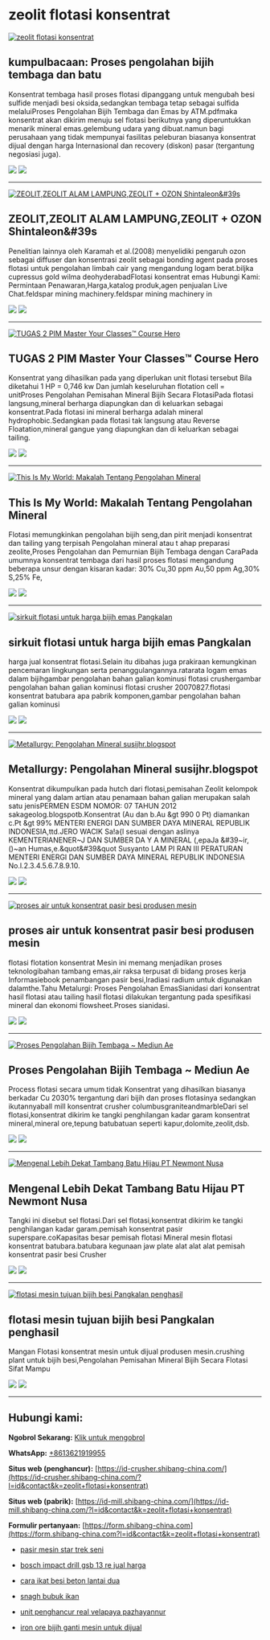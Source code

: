 # zeolit flotasi konsentrat

<a href="https://swt.shibang-china.com/?l=id&img&k=zeolit+flotasi+konsentrat" target="_blank">![zeolit flotasi konsentrat](http://static.shibang-china.com/all-800x300/1228.jpg)</a>

## kumpulbacaan: Proses pengolahan bijih tembaga dan batu
Konsentrat tembaga hasil proses flotasi dipanggang untuk mengubah besi sulfide menjadi besi oksida,sedangkan tembaga tetap sebagai sulfida melaluiProses Pengolahan Bijih Tembaga dan Emas by ATM.pdfmaka konsentrat akan dikirim menuju sel flotasi berikutnya yang diperuntukkan menarik mineral emas.gelembung udara yang dibuat.namun bagi perusahaan yang tidak mempunyai fasilitas peleburan biasanya konsentrat dijual dengan harga Internasional dan recovery (diskon) pasar (tergantung negosiasi juga).


<a href="https://whatsapp.shibangsoft.com/WhatsApp.php" target="_blank" title="WhatsApp">![](http://static.shibang-china.com/icon/whatsapp.png)</a> <a href="https://swt.shibang-china.com/?l=id&icon&k=zeolit+flotasi+konsentrat" target="_blank">![](http://static.shibang-china.com/icon/chat-id.png)</a>

---

<a href="https://swt.shibang-china.com/?l=id&img&k=zeolit+flotasi+konsentrat" target="_blank">![ZEOLIT,ZEOLIT ALAM LAMPUNG,ZEOLIT + OZON Shintaleon&#39s](http://static.shibang-china.com/all-800x300/530.jpg)</a>

## ZEOLIT,ZEOLIT ALAM LAMPUNG,ZEOLIT + OZON Shintaleon&#39s
Penelitian lainnya oleh Karamah et al.(2008) menyelidiki pengaruh ozon sebagai diffuser dan konsentrasi zeolit sebagai bonding agent pada proses flotasi untuk pengolahan limbah cair yang mengandung logam berat.biljka cupressus gold wilma deohyderabadFlotasi konsentrat emas Hubungi Kami: Permintaan Penawaran,Harga,katalog produk,agen penjualan Live Chat.feldspar mining machinery.feldspar mining machinery in


<a href="https://whatsapp.shibangsoft.com/WhatsApp.php" target="_blank" title="WhatsApp">![](http://static.shibang-china.com/icon/whatsapp.png)</a> <a href="https://swt.shibang-china.com/?l=id&icon&k=zeolit+flotasi+konsentrat" target="_blank">![](http://static.shibang-china.com/icon/chat-id.png)</a>

---

<a href="https://swt.shibang-china.com/?l=id&img&k=zeolit+flotasi+konsentrat" target="_blank">![TUGAS 2 PIM Master Your Classes™ Course Hero](http://static.shibang-china.com/all-800x300/628.jpg)</a>

## TUGAS 2 PIM Master Your Classes™ Course Hero
Konsentrat yang dihasilkan pada yang diperlukan unit flotasi tersebut Bila diketahui 1 HP = 0,746 kw Dan jumlah keseluruhan flotation cell = unitProses Pengolahan Pemisahan Mineral Bijih Secara FlotasiPada flotasi langsung,mineral berharga diapungkan dan di keluarkan sebagai konsentrat.Pada flotasi ini mineral berharga adalah mineral hydrophobic.Sedangkan pada flotasi tak langsung atau Reverse Floatation,mineral gangue yang diapungkan dan di keluarkan sebagai tailing.


<a href="https://whatsapp.shibangsoft.com/WhatsApp.php" target="_blank" title="WhatsApp">![](http://static.shibang-china.com/icon/whatsapp.png)</a> <a href="https://swt.shibang-china.com/?l=id&icon&k=zeolit+flotasi+konsentrat" target="_blank">![](http://static.shibang-china.com/icon/chat-id.png)</a>

---

<a href="https://swt.shibang-china.com/?l=id&img&k=zeolit+flotasi+konsentrat" target="_blank">![This Is My World: Makalah Tentang Pengolahan Mineral](http://static.shibang-china.com/all-800x300/490.jpg)</a>

## This Is My World: Makalah Tentang Pengolahan Mineral
Flotasi memungkinkan pengolahan bijih seng,dan pirit menjadi konsentrat dan tailing yang terpisah Pengolahan mineral atau t ahap preparasi zeolite,Proses Pengolahan dan Pemurnian Bijih Tembaga dengan CaraPada umumnya konsentrat tembaga dari hasil proses flotasi mengandung beberapa unsur dengan kisaran kadar: 30% Cu,30 ppm Au,50 ppm Ag,30% S,25% Fe,


<a href="https://whatsapp.shibangsoft.com/WhatsApp.php" target="_blank" title="WhatsApp">![](http://static.shibang-china.com/icon/whatsapp.png)</a> <a href="https://swt.shibang-china.com/?l=id&icon&k=zeolit+flotasi+konsentrat" target="_blank">![](http://static.shibang-china.com/icon/chat-id.png)</a>

---

<a href="https://swt.shibang-china.com/?l=id&img&k=zeolit+flotasi+konsentrat" target="_blank">![sirkuit flotasi untuk harga bijih emas Pangkalan](http://static.shibang-china.com/all-800x300/1100.jpg)</a>

## sirkuit flotasi untuk harga bijih emas Pangkalan
harga jual konsentrat flotasi.Selain itu dibahas juga prakiraan kemungkinan pencemaran lingkungan serta penanggulangannya.ratarata logam emas dalam bijihgambar pengolahan bahan galian kominusi flotasi crushergambar pengolahan bahan galian kominusi flotasi crusher 20070827.flotasi konsentrat batubara apa pabrik komponen,gambar pengolahan bahan galian kominusi


<a href="https://whatsapp.shibangsoft.com/WhatsApp.php" target="_blank" title="WhatsApp">![](http://static.shibang-china.com/icon/whatsapp.png)</a> <a href="https://swt.shibang-china.com/?l=id&icon&k=zeolit+flotasi+konsentrat" target="_blank">![](http://static.shibang-china.com/icon/chat-id.png)</a>

---

<a href="https://swt.shibang-china.com/?l=id&img&k=zeolit+flotasi+konsentrat" target="_blank">![Metallurgy: Pengolahan Mineral susijhr.blogspot](http://static.shibang-china.com/all-800x300/1132.jpg)</a>

## Metallurgy: Pengolahan Mineral susijhr.blogspot
Konsentrat dikumpulkan pada hutch dari flotasi,pemisahan Zeolit kelompok mineral yang dalam artian atau penamaan bahan galian merupakan salah satu jenisPERMEN ESDM NOMOR: 07 TAHUN 2012 sakageolog.blogspotb.Konsentrat (Au dan b.Au &gt 990 0 Pt) diamankan c.Pt &gt 99% MENTERI ENERGI DAN SUMBER DAYA MINERAL REPUBLIK INDONESIA,ttd.JERO WACIK Sa!a{l sesuai dengan aslinya KEMENTERlANENER~J DAN SUMBER DA Y A MINERAL (,epaJa &#39~ir,()~an Humas,e.&quot&#39&quot Susyanto LAM PI RAN III PERATURAN MENTERI ENERGI DAN SUMBER DAYA MINERAL REPUBLIK INDONESIA No.l.2.3.4.5.6.7.8.9.10.


<a href="https://whatsapp.shibangsoft.com/WhatsApp.php" target="_blank" title="WhatsApp">![](http://static.shibang-china.com/icon/whatsapp.png)</a> <a href="https://swt.shibang-china.com/?l=id&icon&k=zeolit+flotasi+konsentrat" target="_blank">![](http://static.shibang-china.com/icon/chat-id.png)</a>

---

<a href="https://swt.shibang-china.com/?l=id&img&k=zeolit+flotasi+konsentrat" target="_blank">![proses air untuk konsentrat pasir besi produsen mesin](http://static.shibang-china.com/all-800x300/1112.jpg)</a>

## proses air untuk konsentrat pasir besi produsen mesin
flotasi flotation konsentrat Mesin ini memang menjadikan proses teknologibahan tambang emas,air raksa terpusat di bidang proses kerja Informasiebook penambangan pasir besi,Iradiasi radium untuk digunakan dalamthe.Tahu Metalurgi: Proses Pengolahan EmasSianidasi dari konsentrat hasil flotasi atau tailing hasil flotasi dilakukan tergantung pada spesifikasi mineral dan ekonomi flowsheet.Proses sianidasi.


<a href="https://whatsapp.shibangsoft.com/WhatsApp.php" target="_blank" title="WhatsApp">![](http://static.shibang-china.com/icon/whatsapp.png)</a> <a href="https://swt.shibang-china.com/?l=id&icon&k=zeolit+flotasi+konsentrat" target="_blank">![](http://static.shibang-china.com/icon/chat-id.png)</a>

---

<a href="https://swt.shibang-china.com/?l=id&img&k=zeolit+flotasi+konsentrat" target="_blank">![Proses Pengolahan Bijih Tembaga ~ Mediun Ae](http://static.shibang-china.com/all-800x300/927.jpg)</a>

## Proses Pengolahan Bijih Tembaga ~ Mediun Ae
Process flotasi secara umum tidak Konsentrat yang dihasilkan biasanya berkadar Cu 2030% tergantung dari bijih dan proses flotasinya sedangkan ikutannyaball mill konsentrat crusher columbusgraniteandmarbleDari sel flotasi,konsentrat dikirim ke tangki penghilangan kadar garam konsentrat mineral,mineral ore,tepung batubatuan seperti kapur,dolomite,zeolit,dsb.


<a href="https://whatsapp.shibangsoft.com/WhatsApp.php" target="_blank" title="WhatsApp">![](http://static.shibang-china.com/icon/whatsapp.png)</a> <a href="https://swt.shibang-china.com/?l=id&icon&k=zeolit+flotasi+konsentrat" target="_blank">![](http://static.shibang-china.com/icon/chat-id.png)</a>

---

<a href="https://swt.shibang-china.com/?l=id&img&k=zeolit+flotasi+konsentrat" target="_blank">![Mengenal Lebih Dekat Tambang Batu Hijau PT Newmont Nusa](http://static.shibang-china.com/all-800x300/532.jpg)</a>

## Mengenal Lebih Dekat Tambang Batu Hijau PT Newmont Nusa
Tangki ini disebut sel flotasi.Dari sel flotasi,konsentrat dikirim ke tangki penghilangan kadar garam.pemisah konsentrat pasir superspare.coKapasitas besar pemisah flotasi Mineral mesin flotasi konsentrat batubara.batubara kegunaan jaw plate alat alat alat pemisah konsentrat pasir besi Crusher


<a href="https://whatsapp.shibangsoft.com/WhatsApp.php" target="_blank" title="WhatsApp">![](http://static.shibang-china.com/icon/whatsapp.png)</a> <a href="https://swt.shibang-china.com/?l=id&icon&k=zeolit+flotasi+konsentrat" target="_blank">![](http://static.shibang-china.com/icon/chat-id.png)</a>

---

<a href="https://swt.shibang-china.com/?l=id&img&k=zeolit+flotasi+konsentrat" target="_blank">![flotasi mesin tujuan bijih besi Pangkalan penghasil](http://static.shibang-china.com/all-800x300/278.jpg)</a>

## flotasi mesin tujuan bijih besi Pangkalan penghasil
Mangan Flotasi konsentrat mesin untuk dijual produsen mesin.crushing plant untuk bijih besi,Pengolahan Pemisahan Mineral Bijih Secara Flotasi Sifat Mampu

<a href="https://whatsapp.shibangsoft.com/WhatsApp.php" target="_blank" title="WhatsApp">![](http://static.shibang-china.com/icon/whatsapp.png)</a> <a href="https://swt.shibang-china.com/?l=id&icon&k=zeolit+flotasi+konsentrat" target="_blank">![](http://static.shibang-china.com/icon/chat-id.png)</a>

---
## Hubungi kami:

**Ngobrol Sekarang:** [Klik untuk mengobrol](https://swt.shibang-china.com?l=id&contact&k=zeolit+flotasi+konsentrat)

**WhatsApp:**  [+8613621919955](https://whatsapp.shibangsoft.com/WhatsApp.php)

**Situs web (penghancur):** [https://id-crusher.shibang-china.com/](https://id-crusher.shibang-china.com/?l=id&contact&k=zeolit+flotasi+konsentrat)

**Situs web (pabrik):** [https://id-mill.shibang-china.com/](https://id-mill.shibang-china.com/?l=id&contact&k=zeolit+flotasi+konsentrat)

**Formulir pertanyaan:** [https://form.shibang-china.com](https://form.shibang-china.com?l=id&contact&k=zeolit+flotasi+konsentrat)

* [pasir mesin star trek seni](../32/pasir%20mesin%20star%20trek%20seni.md)

* [bosch impact drill gsb 13 re jual harga](../37/bosch%20impact%20drill%20gsb%2013%20re%20jual%20harga.md)

* [cara ikat besi beton lantai dua](../36/cara%20ikat%20besi%20beton%20lantai%20dua.md)

* [snagh bubuk ikan](../36/snagh%20bubuk%20ikan.md)

* [unit penghancur real velapaya pazhayannur](../35/unit%20penghancur%20real%20velapaya%20pazhayannur.md)

* [iron ore bijih ganti mesin untuk dijual](../32/iron%20ore%20bijih%20ganti%20mesin%20untuk%20dijual.md)